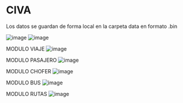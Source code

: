 # CIVA
Los datos se guardan de forma local en la carpeta data en formato .bin

![image](https://github.com/Benji379/CIVA/assets/108637204/312ebc70-cda5-4cb8-8745-a002e648f865)
![image](https://github.com/Benji379/CIVA/assets/108637204/f5530234-4608-4935-87d0-2c6fde30a1e8)

MODULO VIAJE
![image](https://github.com/Benji379/CIVA/assets/108637204/29d13242-0236-4135-a875-64d401c8536a)

MODULO PASAJERO
![image](https://github.com/Benji379/CIVA/assets/108637204/1413a073-2465-4b5e-be8c-0f3054f8a0ed)

MODULO CHOFER
![image](https://github.com/Benji379/CIVA/assets/108637204/951995f1-bbff-4740-b3d2-262c2edc45e3)

MODULO BUS
![image](https://github.com/Benji379/CIVA/assets/108637204/e774f998-3b5f-4985-a8c7-9959a9e46d1e)

MODULO RUTAS
![image](https://github.com/Benji379/CIVA/assets/108637204/b098dcad-24ae-43f9-ae64-68650a0f663f)




